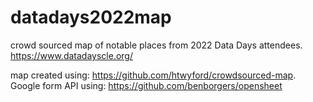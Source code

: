 # datadays2022map
crowd sourced map of notable places from 2022 Data Days attendees.  
https://www.datadayscle.org/

map created using: https://github.com/htwyford/crowdsourced-map.  
Google form API using: https://github.com/benborgers/opensheet
